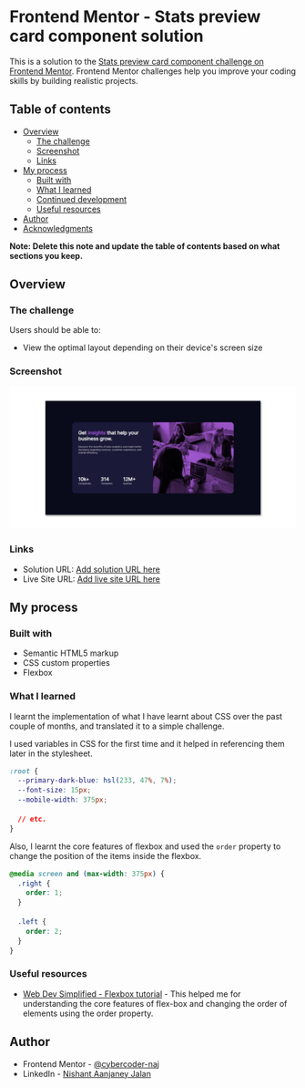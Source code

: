 # Frontend Mentor - Stats preview card component solution

This is a solution to the [Stats preview card component challenge on Frontend Mentor](https://www.frontendmentor.io/challenges/stats-preview-card-component-8JqbgoU62). Frontend Mentor challenges help you improve your coding skills by building realistic projects. 

## Table of contents

- [Overview](#overview)
  - [The challenge](#the-challenge)
  - [Screenshot](#screenshot)
  - [Links](#links)
- [My process](#my-process)
  - [Built with](#built-with)
  - [What I learned](#what-i-learned)
  - [Continued development](#continued-development)
  - [Useful resources](#useful-resources)
- [Author](#author)
- [Acknowledgments](#acknowledgments)

**Note: Delete this note and update the table of contents based on what sections you keep.**

## Overview

### The challenge

Users should be able to:

- View the optimal layout depending on their device's screen size

### Screenshot

![Screenshot](./screenshot.jpeg)

### Links

- Solution URL: [Add solution URL here](https://github.com/cybercoder-naj/stats-preview-card-component-main.git)
- Live Site URL: [Add live site URL here](https://cybercoder-naj.github.io/stats-preview-card-component-main/)

## My process

### Built with

- Semantic HTML5 markup
- CSS custom properties
- Flexbox

### What I learned

I learnt the implementation of what I have learnt about CSS over the past couple of months, and translated it to a simple challenge.

I used variables in CSS for the first time and it helped in referencing them later in the stylesheet.

```css
:root {
  --primary-dark-blue: hsl(233, 47%, 7%);
  --font-size: 15px;
  --mobile-width: 375px;
  
  // etc.
}
```

Also, I learnt the core features of flexbox and used the `order` property to change the position of the items inside the flexbox.

```css
@media screen and (max-width: 375px) {
  .right {
    order: 1;
  }

  .left {
    order: 2;
  }
}
```

### Useful resources

- [Web Dev Simplified - Flexbox tutorial](https://www.youtube.com/watch?v=fYq5PXgSsbE) - This helped me for understanding the core features of flex-box and changing the order of elements using the order property.

## Author

- Frontend Mentor - [@cybercoder-naj](https://www.frontendmentor.io/profile/cybercoder-naj)
- LinkedIn - [Nishant Aanjaney Jalan](https://www.linkedin.com/in/nishant-aanjaney-jalan-3b7659191/)